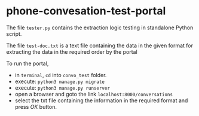 # phone-convesation-test-portal
The file `tester.py` contains the extraction logic testing in standalone Python script.

The file `test-doc.txt` is a text file containing the data in the given format for extracting the data
in the required order by the portal

To run the portal,
  * in `terminal`, `cd` into `convo_test` folder.
  * execute: `python3 manage.py migrate`
  * execute: `python3 manage.py runserver`
  * open a browser and goto the link `localhost:8000/conversations`
  * select the txt file containing the information in the required format and press *OK* button.
